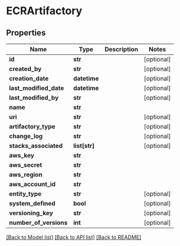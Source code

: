 # ECRArtifactory

## Properties
Name | Type | Description | Notes
------------ | ------------- | ------------- | -------------
**id** | **str** |  | [optional] 
**created_by** | **str** |  | [optional] 
**creation_date** | **datetime** |  | [optional] 
**last_modified_date** | **datetime** |  | [optional] 
**last_modified_by** | **str** |  | [optional] 
**name** | **str** |  | 
**uri** | **str** |  | [optional] 
**artifactory_type** | **str** |  | [optional] 
**change_log** | **str** |  | [optional] 
**stacks_associated** | **list[str]** |  | [optional] 
**aws_key** | **str** |  | 
**aws_secret** | **str** |  | 
**aws_region** | **str** |  | 
**aws_account_id** | **str** |  | 
**entity_type** | **str** |  | [optional] 
**system_defined** | **bool** |  | [optional] 
**versioning_key** | **str** |  | [optional] 
**number_of_versions** | **int** |  | [optional] 

[[Back to Model list]](../README.md#documentation-for-models) [[Back to API list]](../README.md#documentation-for-api-endpoints) [[Back to README]](../README.md)

